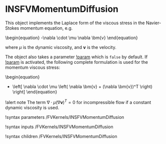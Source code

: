 # INSFVMomentumDiffusion

This object implements the Laplace form of the viscous stress in the
Navier-Stokes momentum equation, e.g.

\begin{equation}
-\nabla \cdot \mu \nabla \bm{v}
\end{equation}

where $\mu$ is the dynamic viscosity, and $\bm{v}$ is the velocity.

The object also takes a parameter
[!param](/FVKernels/INSFVMomentumDiffusion/complete_expansion) which is
`false` by default. If [!param](/FVKernels/INSFVMomentumDiffusion/complete_expansion)
is activated, the following complete formulation is used for the momentum viscous stress:

\begin{equation}
- \left[ \nabla \cdot \mu \left( \nabla \bm{v} +  (\nabla \bm{v})^T \right) \right]
\end{equation}

!alert note
The term $\nabla \cdot \mu (\nabla \bm{v})^T = 0$ for incompressible flow if a constant
dynamic viscosity is used.

!syntax parameters /FVKernels/INSFVMomentumDiffusion

!syntax inputs /FVKernels/INSFVMomentumDiffusion

!syntax children /FVKernels/INSFVMomentumDiffusion
